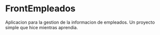 # FrontEmpleados

Aplicacion para la gestion de la informacion de empleados. Un proyecto simple que hice mientras aprendia.
